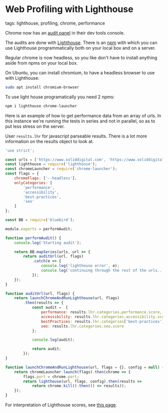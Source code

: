 # Web Profiling with Lighthouse

tags: lighthouse, profiling, chrome, performance

Chrome now has an [audit panel](https://developers.google.com/web/updates/2017/05/devtools-release-notes#lighthouse) in their
dev tools console. 

The audits are done with [Lighthouse](https://developers.google.com/web/tools/lighthouse/). There is an [npm](https://www.npmjs.com/package/lighthouse) 
with which you can use Lighthouse programmatically both on your local box and on a server.

Regular chrome is now headless, so you like don't have to install anything aside from npms on your local box.

On Ubuntu, you can install chromium, to have a headless browser to use with Lighthouse:

```bash
sudo apt install chromium-browser
``` 

To use light house programatically you need 2 npms: 

```bash
npm i lighthouse chrome-launcher
```

Here is an example of how to get performance data from an array of urls. In this instance we're running the tests in series
and not in parallel, so as to put less stress on the server.

User `results.lhr` for javascript parseable results. There is a lot more information on the results object to look at.


```javascript
'use strict';

const urls = ['https://www.soliddigital.com', 'https://www.soliddigital.com/insights'];
const lighthouse = require('lighthouse');
const chromeLauncher = require('chrome-launcher');
const flags = {
    chromeFlags: ['--headless'],
    onlyCategories: [
        'performance',
        'accessibility',
        'best-practices',
        'seo'
    ]
};

const BB = require('bluebird');

module.exports = performAudit;

function performAudit() {
    console.log('Starting audit');

    return BB.mapSeries(urls, url => {
        return auditUrl(url, flags)
            .catch(e => {
                console.log('lighthouse error', e);
                console.log('continuing through the rest of the urls....');
            });
    });
}

function auditUrl(url, flags) {
    return launchChromeAndRunLighthouse(url, flags)
        .then(results => {
            const audit =  {
                performance: results.lhr.categories.performance.score,
                accessibility: results.lhr.categories.accessibility.score,
                bestPractices: results.lhr.categories['best-practices'].score,
                seo: results.lhr.categories.seo.score
            };

            console.log(audit);

            return audit;
        });
}

function launchChromeAndRunLighthouse(url, flags = {}, config = null) {
    return chromeLauncher.launch(flags).then(chrome => {
        flags.port = chrome.port;
        return lighthouse(url, flags, config).then(results =>
            return chrome.kill().then(() => results));
    });
}
```

For interpretation of Lighthouse scores, see [this page](https://developers.google.com/web/tools/lighthouse/scoring).
